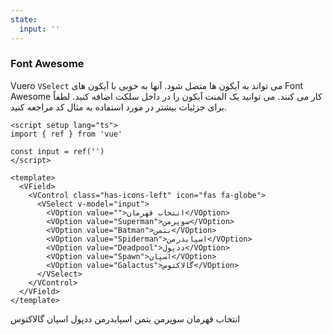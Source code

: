 ```yaml
---
state:
  input: ''
---
```


### Font Awesome

Vuero `VSelect` می تواند به آیکون ها متصل شود.
آنها به خوبی با آیکون های Font Awesome کار می کنند. می توانید یک المنت آیکون را در داخل سلکت اضافه کنید. لطفاً برای جزئیات بیشتر در مورد استفاده به مثال کد مراجعه کنید.

<!--code-->

```vue
<script setup lang="ts">
import { ref } from 'vue'

const input = ref('')
</script>

<template>
  <VField>
    <VControl class="has-icons-left" icon="fas fa-globe">
      <VSelect v-model="input">
        <VOption value="">انتخاب قهرمان</VOption>
        <VOption value="Superman">سوپرمن</VOption>
        <VOption value="Batman">بتمن</VOption>
        <VOption value="Spiderman">اسپایدرمن</VOption>
        <VOption value="Deadpool">ددپول</VOption>
        <VOption value="Spawn">اسپان</VOption>
        <VOption value="Galactus">گالاکتوس</VOption>
      </VSelect>
    </VControl>
  </VField>
</template>
```

<!--/code-->

<!--example-->

<VField>
  <VControl class="has-icons-left" icon="fas fa-globe">
    <VSelect v-model="frontmatter.state.input">
      <VOption value="">انتخاب قهرمان</VOption>
      <VOption value="Superman">سوپرمن</VOption>
      <VOption value="Batman">بتمن</VOption>
      <VOption value="Spiderman">اسپایدرمن</VOption>
      <VOption value="Deadpool">ددپول</VOption>
      <VOption value="Spawn">اسپان</VOption>
      <VOption value="Galactus">گالاکتوس</VOption>
    </VSelect>
  </VControl>
</VField>

<!--/example-->
